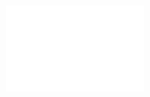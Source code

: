 <div align="left">
	<a href="https://github.com/esix/esix/blame/main/header.svg">
		<img src="header.svg" width="320" height="200" alt="Click to see the source">
	</a>
</div>


<!--
### Hi there 👋

### My latest posts

**esix/esix** is a ✨ _special_ ✨ repository because its `README.md` (this file) appears on your GitHub profile.

Here are some ideas to get you started:

- 🔭 I’m currently working on ...
- 🌱 I’m currently learning ...
- 👯 I’m looking to collaborate on ...
- 🤔 I’m looking for help with ...
- 💬 Ask me about ...
- 📫 How to reach me: ...
- 😄 Pronouns: ...
- ⚡ Fun fact: ...
-->
